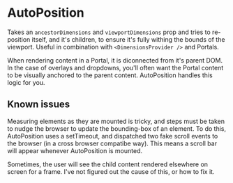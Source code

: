 # AutoPosition

Takes an `ancestorDimensions` and `viewportDimensions` prop and tries to re-position itself, and it's children, to ensure it's fully withing the bounds of the viewport. Useful in combination with `<DimensionsProvider />` and Portals.

When rendering content in a Portal, it is diconnected from it's parent DOM. In the case of overlays and dropdowns, you'll often want the Portal content to be visually anchored to the parent content. AutoPosition handles this logic for you.

## Known issues

Measuring elements as they are mounted is tricky, and steps must be taken to nudge the browser to update the bounding-box of an element. To do this, AutoPosition uses a setTimeout, and dispatched two fake scroll events to the browser (in a cross browser compatibe way). This means a scroll bar will appear whenever AutoPosition is mounted.

Sometimes, the user will see the child content rendered elsewhere on screen for a frame. I've not figured out the cause of this, or how to fix it.
